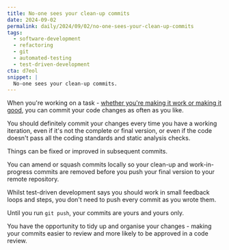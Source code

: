 ```yaml
---
title: No-one sees your clean-up commits
date: 2024-09-02
permalink: daily/2024/09/02/no-one-sees-your-clean-up-commits
tags:
  - software-development
  - refactoring
  - git
  - automated-testing
  - test-driven-development
cta: d7eol
snippet: |
  No-one sees your clean-up commits.
---
```


When you're working on a task - [whether you're making it work or making it good][0], you can commit your code changes as often as you like.

You should definitely commit your changes every time you have a working iteration, even if it's not the complete or final version, or even if the code doesn't pass all the coding standards and static analysis checks.

Things can be fixed or improved in subsequent commits.

You can amend or squash commits locally so your clean-up and work-in-progress commits are removed before you push your final version to your remote repository.

Whilst test-driven development says you should work in small feedback loops and steps, you don't need to push every commit as you wrote them.

Until you run `git push`, your commits are yours and yours only.

You have the opportunity to tidy up and organise your changes - making your commits easier to review and more likely to be approved in a code review.

[0]: {{site.url}}/daily/2024/08/31/make-it-work-then-make-it-good
